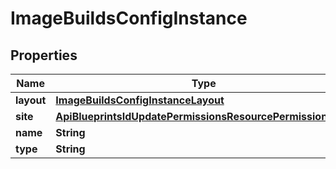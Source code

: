 

# ImageBuildsConfigInstance

## Properties

Name | Type | Description | Notes
------------ | ------------- | ------------- | -------------
**layout** | [**ImageBuildsConfigInstanceLayout**](ImageBuildsConfigInstanceLayout.md) |  |  [optional]
**site** | [**ApiBlueprintsIdUpdatePermissionsResourcePermissionSites**](ApiBlueprintsIdUpdatePermissionsResourcePermissionSites.md) |  |  [optional]
**name** | **String** |  |  [optional]
**type** | **String** |  |  [optional]



